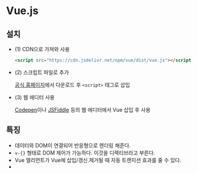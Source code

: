 # Vue.js

## 설치

- (1) CDN으로 가져와 사용

  ```HTML
  <script src="https://cdn.jsdelivr.net/npm/vue/dist/vue.js"></script>
  ```

- (2) 스크립트 파일로 추가

  [공식 홈페이지](https://kr.vuejs.org/v2/guide/installation.html#%EC%A7%81%EC%A0%91-lt-script-gt-%EC%97%90-%EC%B6%94%EA%B0%80)에서 다운로드 후 `<script>` 태그로 삽입

- (3) 웹 에디터 사용
  
  [Codepen](https://codepen.io)이나 [JSFiddle](https://jsfiddle.net/) 등의 웹 에디터에서 Vue 삽입 후 사용

## 특징

- 데이터와 DOM이 연결되어 반응형으로 렌더링 해준다.
- `v-{}` 형태로 DOM 제어가 가능하다. 이것을 디렉티브라고 부른다.
- Vue 엘리먼트가 Vue에 삽입/갱신.제거될 때 자동 트랜지션 효과를 줄 수 있다.
- 